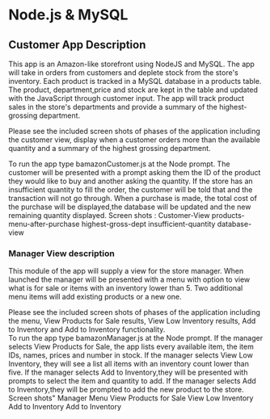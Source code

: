 # Node.js & MySQL

## Customer App Description 

This app is an Amazon-like storefront using NodeJS and  MySQL.  The app will take in orders from customers and deplete stock from the store's inventory. 
Each product is tracked in a MySQL database in a products table.  The  product, department,price and stock are kept in the table and updated with the JavaScript through customer input. 
The app will track product sales in the store's departments and provide a summary of the highest-grossing department.

Please see the included screen shots of phases of the application including the customer view, display when a customer orders more than the available quantity and a summary of the highest grossing department.

To run the app type bamazonCustomer.js at the Node prompt.
The customer will be presented with a prompt asking them the ID of the product they would like to buy and another asking the quantity.  If the store has an insufficient quantity to fill the order, the customer will be told that and the transaction will not go through.  When a purchase is made, the total cost of the purchase will be displayed,the database will be updated and the new remaining quantity displayed. 
Screen shots :
Customer-View
products-menu-after-purchase
highest-gross-dept
insufficient-quantity
database-view


### Manager View description 
This module of the app will supply a view for the store manager. When launched the manager will be presented with a menu with option to view what is for sale or items with an inventory lower than 5. Two additional menu items will add existing products or a new one. 

Please see the included screen shots of phases of the application including the menu, View Products for Sale results, View Low Inventory results, Add to Inventory and Add to Inventory functionality.  
To run the app type bamazonManager.js at the Node prompt.
If the manager selects View Products for Sale, the app lists every available item, the item IDs, names, prices and number in stock.
If the manager selects View Low Inventory, they will see a  list all items with an inventory count lower than five.
If the manager selects Add to Inventory,they will be presented with prompts to select the item and quantity to add. 
If the manager selects Add to Inventory,they will be prompted to add the new product to the store.
  Screen shots"
  Manager Menu
  View Products for Sale
  View Low Inventory
  Add to Inventory
  Add to Inventory

